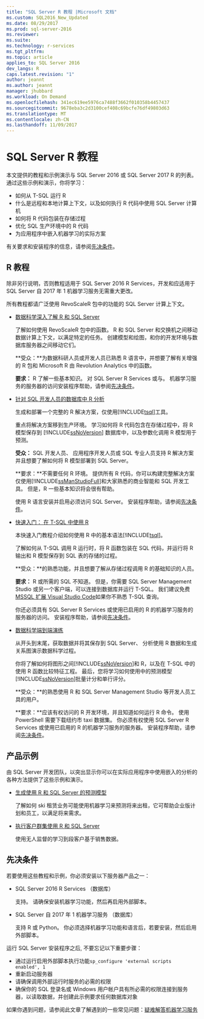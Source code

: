 ```yaml
---
title: "SQL Server R 教程 |Microsoft 文档"
ms.custom: SQL2016_New_Updated
ms.date: 08/29/2017
ms.prod: sql-server-2016
ms.reviewer: 
ms.suite: 
ms.technology: r-services
ms.tgt_pltfrm: 
ms.topic: article
applies_to: SQL Server 2016
dev_langs: R
caps.latest.revision: "1"
author: jeannt
ms.author: jeannt
manager: jhubbard
ms.workload: On Demand
ms.openlocfilehash: 341ec619ee5976ca7488f3662f010358b4457437
ms.sourcegitcommit: 9678eba3c2d3100cef408c69bcfe76df49803d63
ms.translationtype: MT
ms.contentlocale: zh-CN
ms.lasthandoff: 11/09/2017
---
```

# <a name="sql-server-r-tutorials"></a>SQL Server R 教程

本文提供的教程和示例演示与 SQL Server 2016 或 SQL Server 2017 R 的列表。 通过这些示例和演示，你将学习：

+ 如何从 T-SQL 运行 R
+ 什么是远程和本地计算上下文，以及如何执行 R 代码中使用 SQL Server 计算机
+ 如何将 R 代码包装在存储过程
+ 优化 SQL 生产环境中的 R 代码
+ 为应用程序中嵌入机器学习的实际方案

有关要求和安装程序的信息，请参阅[先决条件](#bkmk_Prerequisites)。

## <a name="bkmk_sqltutorials"></a>R 教程

除非另行说明，否则教程适用于 SQL Server 2016 R Services，开发和应适用于 SQL Server 自 2017 年 1 机器学习服务无需重大更改。

所有教程都请广泛使用 RevoScaleR 包中的功能的 SQL Server 计算上下文。

+ [数据科学深入了解 R 和 SQL Server](../tutorials/deepdive-data-science-deep-dive-using-the-revoscaler-packages.md)

  了解如何使用 RevoScaleR 包中的函数。 R 和 SQL Server 和交换机之间移动数据计算上下文，以满足特定的任务。 创建模型和绘图，和你的开发环境与数据库服务器之间移动它们。

  **受众：**为数据科研人员或开发人员已熟悉 R 语言中，并想要了解有关增强的 R 包和 Microsoft R 由 Revolution Analytics 中的函数。

  **要求：** R 了解一些基本知识。 对 SQL Server R Services 或与。 机器学习服务的服务器的访问安装程序帮助，请参阅[先决条件](#bkmk_Prerequisites)。

+ [针对 SQL 开发人员的数据库中 R 分析](../tutorials/sqldev-in-database-r-for-sql-developers.md)

  生成和部署一个完整的 R 解决方案，仅使用[!INCLUDE[tsql](../../includes/tsql-md.md)]工具。

  重点将解决方案移到生产环境。 学习如何将 R 代码包含在存储过程中，将 R 模型保存到 [!INCLUDE[ssNoVersion](../../includes/ssnoversion-md.md)] 数据库中，以及参数化调用 R 模型用于预测。

  **受众：** SQL 开发人员、 应用程序开发人员或 SQL 专业人员支持 R 解决方案并且想要了解如何将 R 模型部署到 SQL Server。

  **要求：**不需要任何 R 环境。 提供所有 R 代码，你可以构建完整解决方案仅使用[!INCLUDE[ssManStudioFull](../../includes/ssmanstudiofull-md.md)]和大家熟悉的商业智能和 SQL 开发工具。 但是，R 一些基本知识将会很有帮助。

  使用 R 语言安装并启用必须访问 SQL Server。 安装程序帮助，请参阅[先决条件](#bkmk_Prerequisites)。

+ [快速入门： 在 T-SQL 中使用 R](../tutorials/rtsql-using-r-code-in-transact-sql-quickstart.md)

  本快速入门教程介绍如何使用 R 中的基本语法[!INCLUDE[tsql](../../includes/tsql-md.md)]。

  了解如何从 T-SQL 调用 R 运行时，将 R 函数包装在 SQL 代码，并运行将 R 输出和 R 模型保存到 SQL 表的存储的过程。

  **受众：**的熟悉功能，并且想要了解从存储过程调用 R 的基础知识的人员。

  **要求：** R 或所需的 SQL 不知道。 但是，你需要 SQL Server Management Studio 或另一个客户端，可以连接到数据库并运行 T-SQL。 我们建议免费[MSSQL 扩展 Visual Studio Code](https://marketplace.visualstudio.com/items?itemName=ms-mssql.mssql)如果你不熟悉 T-SQL 查询。

  你还必须具有 SQL Server R Services 或使用已启用的 R 的机器学习服务的服务器的访问。 安装程序帮助，请参阅[先决条件](#bkmk_Prerequisites)。

+ [数据科学端到端演练](../tutorials/walkthrough-data-science-end-to-end-walkthrough.md)

  从开头到末尾，获取数据并将其保存到 SQL Server、 分析使用 R 数据和生成关系图演示数据科学过程。

  你将了解如何将图形之间[!INCLUDE[ssNoVersion](../../includes/ssnoversion-md.md)]和 R，以及在 T-SQL 中的使用 R 函数比较特征工程。 最后，您将学习如何使用中的预测模型[!INCLUDE[ssNoVersion](../../includes/ssnoversion-md.md)]批量计分和单行评分。

  **受众：**的熟悉使用 R 和 SQL Server Management Studio 等开发人员工具的用户。

  **要求：**应该有权访问的 R 开发环境，并且知道如何运行 R 命令。 使用 PowerShell 需要下载纽约市 taxi 数据集。 你必须有权使用 SQL Server R Services 或使用已启用的 R 的机器学习服务的服务器。 安装程序帮助，请参阅[先决条件](#bkmk_Prerequisites)。

## <a name ="bkmk_samples"></a>产品示例

由 SQL Server 开发团队，以突出显示你可以在实际应用程序中使用嵌入的分析的各种方法提供了这些示例和演示。

+ [生成使用 R 和 SQL Server 的预测模型](https://microsoft.github.io/sql-ml-tutorials/R/rentalprediction)

  了解如何 ski 租赁业务可能使用机器学习来预测将来出租，它可帮助企业版计划和员工，以满足将来需求。

+ [执行客户群集使用 R 和 SQL Server](https://microsoft.github.io/sql-ml-tutorials/R/customerclustering/)

  使用无人监督的学习到段客户基于销售数据。

## <a name="bkmk_Prerequisites"></a>先决条件

若要使用这些教程和示例，你必须安装以下服务器产品之一：

+ SQL Server 2016 R Services （数据库）
  
  支持。 请确保安装机器学习功能，然后再启用外部脚本。

+ SQL Server 自 2017 年 1 机器学习服务 （数据库）
  
  支持 R 或 Python。 你必须选择机器学习功能和语言后，若要安装，然后启用外部脚本。

运行 SQL Server 安装程序之后, 不要忘记以下重要步骤：

+ 通过运行启用外部脚本执行功能`sp_configure 'external scripts enabled', 1`
+ 重新启动服务器
+ 请确保调用外部运行时服务的必需的权限
+ 确保你的 SQL 登录名或 Windows 用户帐户具有所必需的权限连接到服务器，以读取数据，并创建此示例要求任何数据库对象

如果你遇到问题，请参阅此文章了解遇到的一些常见问题：[疑难解答机器学习服务](../machine-learning-troubleshooting-faq.md)

